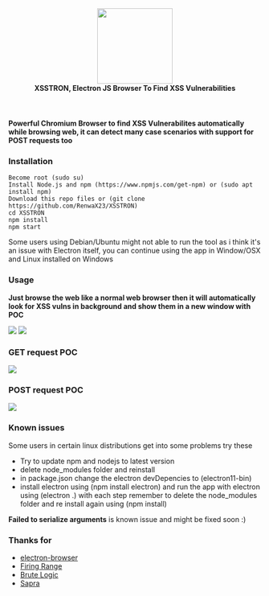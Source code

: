 
<h4 align=center>
  <br>
  <img width=150 src=https://i.imgur.com/QxUbGIP.png>
  <br>
  XSSTRON, Electron JS Browser To Find XSS Vulnerabilities
  <br><br><br>
</h4>

#### Powerful Chromium Browser to find XSS Vulnerabilites automatically while browsing web, it can detect many case scenarios with support for POST requests too

### Installation
```
Become root (sudo su)
Install Node.js and npm (https://www.npmjs.com/get-npm) or (sudo apt install npm)
Download this repo files or (git clone https://github.com/RenwaX23/XSSTRON)
cd XSSTRON
npm install
npm start
```
Some users using Debian/Ubuntu might not able to run the tool as i think it's an issue with Electron itself, you can continue using the app in Window/OSX and Linux installed on Windows

### Usage
**Just browse the web like a normal web browser then it will automatically look for XSS vulns in background and show them in a new window with POC**

![](https://i.imgur.com/W6guvyw.png)
![](https://i.imgur.com/QNnzC0h.png)

### GET request POC
![](https://i.imgur.com/ekFafmU.png)

### POST request POC
![](https://pbs.twimg.com/media/EsaEPwiXIAEdXIQ?format=jpg&name=large)

### Known issues

Some users in certain linux distributions get into some problems try these

- Try to update npm and nodejs to latest version
- delete node_modules folder and reinstall
- in package.json change the electron devDepencies to (electron11-bin)
- install electron using (npm install electron) and run the app with electron using (electron .)
with each step remember to delete the node_modules folder and re install again using (npm install)

**Failed to serialize arguments** is known issue and might be fixed soon :)

### Thanks for
-   [electron-browser](https://github.com/pfrazee/electron-browser)
-   [Firing Range](https://public-firing-range.appspot.com/)
-   [Brute Logic](https://brutelogic.com.br/knoxss.html)
-   [Sapra](https://twitter.com/0xsapra)

